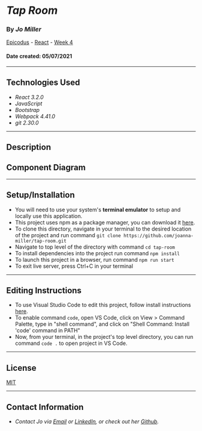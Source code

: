 # _Tap Room_

### By _**Jo Miller**_

[Epicodus](https://www.epicodus.com/) - [React](https://www.learnhowtoprogram.com/ruby-and-rails/) - [Week 4](https://www.learnhowtoprogram.com/react/react-with-nosql/react-with-nosql-independent-project)


#### Date created: 05/07/2021
---

## Technologies Used

* _React 3.2.0_
* _JavaScript_
* _Bootstrap_
* _Webpack 4.41.0_
* _git 2.30.0_

---

## Description



## Component Diagram

<!-- <div><img src="src/img/component-diagram.png" width = 800></div> -->

---

## Setup/Installation

* You will need to use your system's **terminal emulator** to setup and locally use this application.
* This project uses npm as a package manager, you can download it [here](https://www.npmjs.com/get-npm).
* To clone this directory, navigate in your terminal to the desired location of the project and run command `git clone https://github.com/joanna-miller/tap-room.git`
* Navigate to top level of the directory with command `cd tap-room`
* To install dependencies into the project run command `npm install`
* To launch this project in a browser, run command `npm run start`
* To exit live server, press Ctrl+C in your terminal

--- 

## Editing Instructions

* To use Visual Studio Code to edit this project, follow install instructions [here](https://code.visualstudio.com/).
* To enable command `code`, open VS Code, click on View > Command Palette, type in "shell command", and click on "Shell Command: Install 'code' command in PATH"
* Now, from your terminal, in the project's top level directory, you can run command `code .` to open project in VS Code.

---

## License

[MIT](LICENSE.txt)

---

## Contact Information

* _Contact Jo via [Email](mailto:joannadawnmiller@gmail.com) or [LinkedIn](https://www.linkedin.com/in/jomillerde/), or check out her [Github](https://github.com/joanna-miller)._